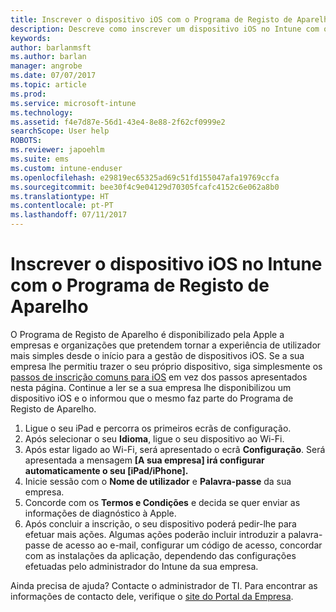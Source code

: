 ```yaml
---
title: Inscrever o dispositivo iOS com o Programa de Registo de Aparelho | Documentos Microsoft
description: Descreve como inscrever um dispositivo iOS no Intune com o DEP
keywords: 
author: barlanmsft
ms.author: barlan
manager: angrobe
ms.date: 07/07/2017
ms.topic: article
ms.prod: 
ms.service: microsoft-intune
ms.technology: 
ms.assetid: f4e7d87e-56d1-43e4-8e88-2f62cf0999e2
searchScope: User help
ROBOTS: 
ms.reviewer: japoehlm
ms.suite: ems
ms.custom: intune-enduser
ms.openlocfilehash: e29819ec65325ad69c51fd155047afa19769ccfa
ms.sourcegitcommit: bee30f4c9e04129d70305fcafc4152c6e062a8b0
ms.translationtype: HT
ms.contentlocale: pt-PT
ms.lasthandoff: 07/11/2017
---
```

# <a name="enroll-your-ios-device-in-intune-with-the-device-enrollment-program"></a>Inscrever o dispositivo iOS no Intune com o Programa de Registo de Aparelho

O Programa de Registo de Aparelho é disponibilizado pela Apple a empresas e organizações que pretendem tornar a experiência de utilizador mais simples desde o início para a gestão de dispositivos iOS. Se a sua empresa lhe permitiu trazer o seu próprio dispositivo, siga simplesmente os [passos de inscrição comuns para iOS](enroll-your-device-in-intune-ios.md) em vez dos passos apresentados nesta página. Continue a ler se a sua empresa lhe disponibilizou um dispositivo iOS e o informou que o mesmo faz parte do Programa de Registo de Aparelho.

1.  Ligue o seu iPad e percorra os primeiros ecrãs de configuração.
2.  Após selecionar o seu **Idioma**, ligue o seu dispositivo ao Wi-Fi.
3.  Após estar ligado ao Wi-Fi, será apresentado o ecrã **Configuração**. Será apresentada a mensagem **[A sua empresa] irá configurar automaticamente o seu [iPad/iPhone].**
4.  Inicie sessão com o **Nome de utilizador** e **Palavra-passe** da sua empresa.
5.  Concorde com os **Termos e Condições** e decida se quer enviar as informações de diagnóstico à Apple.
6.  Após concluir a inscrição, o seu dispositivo poderá pedir-lhe para efetuar mais ações. Algumas ações poderão incluir introduzir a palavra-passe de acesso ao e-mail, configurar um código de acesso, concordar com as instalações da aplicação, dependendo das configurações efetuadas pelo administrador do Intune da sua empresa.

Ainda precisa de ajuda? Contacte o administrador de TI. Para encontrar as informações de contacto dele, verifique o [site do Portal da Empresa](http://portal.manage.microsoft.com).
